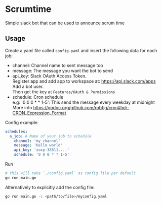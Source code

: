 # Scrumtime
Simple slack bot that can be used to announce scrum time

## Usage

Create a yaml file called `config.yaml` and insert the following data for each job:

* channel: Channel name to sent message too
* message: The message you want the bot to send
* api_key: Slack OAuth Access Token.  
Register app and add app to workspace at: https://api.slack.com/apps  
Add a bot user.  
Then get the key at `Features/OAuth & Permissions`  
* schedule: Cron schedule  
    e.g: '0 0 0 * * 1-5': This send the message every weekday at midnight  
    More info https://godoc.org/github.com/robfig/cron#hdr-CRON_Expression_Format

Config example:

```yaml
schedules:
  a_job: # Name of your job to schedule
    channel: 'my channel'
    message: 'Hello world'
    api_key: 'xoxp-38811....'
    schedule: '0 0 0 * * 1-5'
```

Run
```sh
# this will take `./config.yaml` as config file per default
go run main.go
```

Alternatively to explicitly add the config file:
```sh
go run main.go -c <path/to/file>/myconfig.yaml
```
